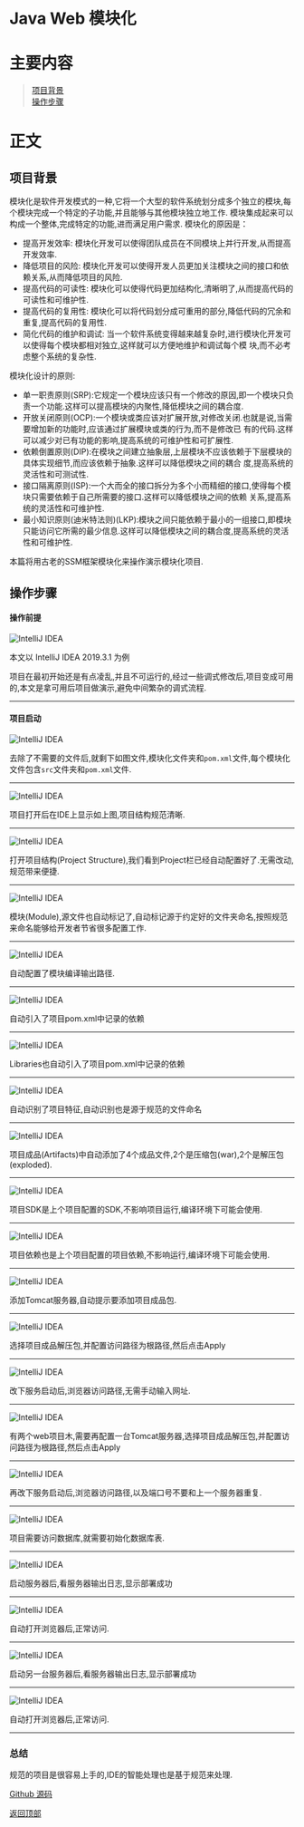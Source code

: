 # Java Web 模块化

# 主要内容

> [项目背景](#项目背景)  
> [操作步骤](#操作步骤)

# 正文

## 项目背景

模块化是软件开发模式的一种,它将一个大型的软件系统划分成多个独立的模块,每个模块完成一个特定的子功能,并且能够与其他模块独立地工作.
模块集成起来可以构成一个整体,完成特定的功能,进而满足用户需求.
模块化的原因是：
- 提高开发效率: 模块化开发可以使得团队成员在不同模块上并行开发,从而提高开发效率.
- 降低项目的风险: 模块化开发可以使得开发人员更加关注模块之间的接口和依赖关系,从而降低项目的风险.
- 提高代码的可读性: 模块化可以使得代码更加结构化,清晰明了,从而提高代码的可读性和可维护性.
- 提高代码的复用性: 模块化可以将代码划分成可重用的部分,降低代码的冗余和重复,提高代码的复用性.
- 简化代码的维护和调试: 当一个软件系统变得越来越复杂时,进行模块化开发可以使得每个模块都相对独立,这样就可以方便地维护和调试每个模
块,而不必考虑整个系统的复杂性.

模块化设计的原则:
- 单一职责原则(SRP):它规定一个模块应该只有一个修改的原因,即一个模块只负责一个功能.这样可以提高模块的内聚性,降低模块之间的耦合度.
- 开放关闭原则(OCP):一个模块或类应该对扩展开放,对修改关闭.也就是说,当需要增加新的功能时,应该通过扩展模块或类的行为,而不是修改已
有的代码.这样可以减少对已有功能的影响,提高系统的可维护性和可扩展性.
- 依赖倒置原则(DIP):在模块之间建立抽象层,上层模块不应该依赖于下层模块的具体实现细节,而应该依赖于抽象.这样可以降低模块之间的耦合
度,提高系统的灵活性和可测试性.
- 接口隔离原则(ISP):一个大而全的接口拆分为多个小而精细的接口,使得每个模块只需要依赖于自己所需要的接口.这样可以降低模块之间的依赖
关系,提高系统的灵活性和可维护性.
- 最小知识原则(迪米特法则)(LKP):模块之间只能依赖于最小的一组接口,即模块只能访问它所需的最少信息.这样可以降低模块之间的耦合度,提高系统的灵活
性和可维护性.

本篇将用古老的SSM框架模块化来操作演示模块化项目.

## 操作步骤

#### 操作前提

![IntelliJ IDEA](./images/0001_java_web/001.png)

本文以 IntelliJ IDEA 2019.3.1 为例

项目在最初开始还是有点凌乱,并且不可运行的,经过一些调式修改后,项目变成可用的,本文是拿可用后项目做演示,避免中间繁杂的调式流程.

----

#### 项目启动

![IntelliJ IDEA](./images/0004_ide_idea/001.png)

去除了不需要的文件后,就剩下如图文件,模块化文件夹和`pom.xml`文件,每个模块化文件包含`src`文件夹和`pom.xml`文件.

----

![IntelliJ IDEA](./images/0004_ide_idea/002.png)

项目打开后在IDE上显示如上图,项目结构规范清晰.

----

![IntelliJ IDEA](./images/0004_ide_idea/003.png)

打开项目结构(Project Structure),我们看到Project栏已经自动配置好了.无需改动,规范带来便捷.

----

![IntelliJ IDEA](./images/0004_ide_idea/004.png)

模块(Module),源文件也自动标记了,自动标记源于约定好的文件夹命名,按照规范来命名能够给开发者节省很多配置工作.

----

![IntelliJ IDEA](./images/0004_ide_idea/005.png)

自动配置了模块编译输出路径.

----

![IntelliJ IDEA](./images/0004_ide_idea/006.png)

自动引入了项目pom.xml中记录的依赖

----

![IntelliJ IDEA](./images/0004_ide_idea/007.png)

Libraries也自动引入了项目pom.xml中记录的依赖

----

![IntelliJ IDEA](./images/0004_ide_idea/008.png)

自动识别了项目特征,自动识别也是源于规范的文件命名

----

![IntelliJ IDEA](./images/0004_ide_idea/009.png)

项目成品(Artifacts)中自动添加了4个成品文件,2个是压缩包(war),2个是解压包(exploded).

----

![IntelliJ IDEA](./images/0004_ide_idea/010.png)

项目SDK是上个项目配置的SDK,不影响项目运行,编译环境下可能会使用.

----

![IntelliJ IDEA](./images/0004_ide_idea/011.png)

项目依赖也是上个项目配置的项目依赖,不影响运行,编译环境下可能会使用.

----

![IntelliJ IDEA](./images/0004_ide_idea/012.png)

添加Tomcat服务器,自动提示要添加项目成品包.

----

![IntelliJ IDEA](./images/0004_ide_idea/013.png)

选择项目成品解压包,并配置访问路径为根路径,然后点击Apply

----

![IntelliJ IDEA](./images/0004_ide_idea/014.png)

改下服务启动后,浏览器访问路径,无需手动输入网址.

----

![IntelliJ IDEA](./images/0004_ide_idea/015.png)

有两个web项目木,需要再配置一台Tomcat服务器,选择项目成品解压包,并配置访问路径为根路径,然后点击Apply

----

![IntelliJ IDEA](./images/0004_ide_idea/016.png)

再改下服务启动后,浏览器访问路径,以及端口号不要和上一个服务器重复.

----

![IntelliJ IDEA](./images/0004_ide_idea/017.png)

项目需要访问数据库,就需要初始化数据库表.

----

![IntelliJ IDEA](./images/0004_ide_idea/018.png)

启动服务器后,看服务器输出日志,显示部署成功

----

![IntelliJ IDEA](./images/0004_ide_idea/019.png)

自动打开浏览器后,正常访问.

----

![IntelliJ IDEA](./images/0004_ide_idea/020.png)

启动另一台服务器后,看服务器输出日志,显示部署成功

----

![IntelliJ IDEA](./images/0004_ide_idea/021.png)

自动打开浏览器后,正常访问.

----

### 总结

规范的项目是很容易上手的,IDE的智能处理也是基于规范来处理.

[Github 源码](https://github.com/Awaion/tools/tree/master/demo010)

[返回顶部](#主要内容)

